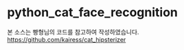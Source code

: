 # python_cat_face_recognition

본 소스는 빵형님의 코드를 참고하여 작성하였습니다.
https://github.com/kairess/cat_hipsterizer
